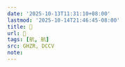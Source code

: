 ```yaml
---
date: '2025-10-13T11:31:10+08:00'
lastmod: '2025-10-14T21:46:45-08:00'
title: 󰨡
url: 󰨡
tags: [航, 航]
src: GHZR, DCCV
note:
---
```

